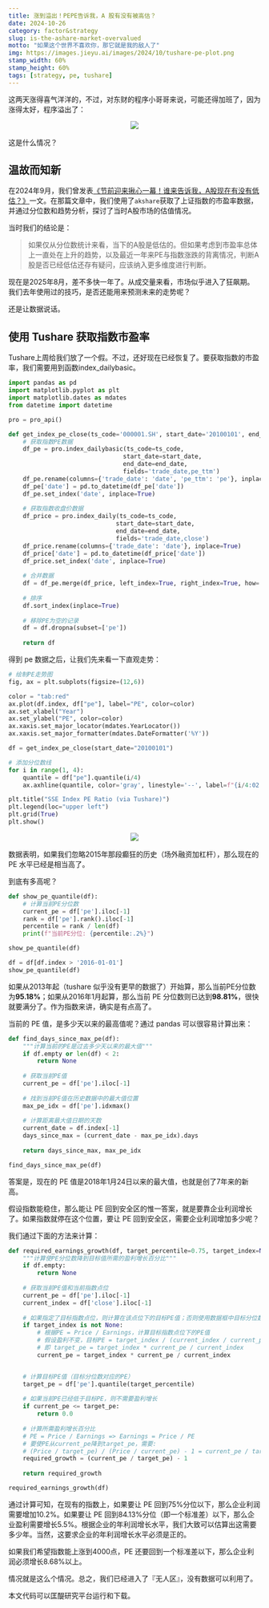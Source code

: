 ```yaml
---
title: 涨到溢出！PEPE告诉我，A 股有没有被高估？
date: 2024-10-26
category: factor&strategy
slug: is-the-ashare-market-overvalued
motto: "如果这个世界不喜欢你，那它就是我的敌人了"
img: https://images.jieyu.ai/images/2024/10/tushare-pe-plot.png
stamp_width: 60%
stamp_height: 60%
tags: [strategy, pe, tushare]
---
```


这两天涨得喜气洋洋的，不过，对东财的程序小哥哥来说，可能还得加班了，因为涨得太好，程序溢出了：

<div style='width:66%;text-align:center;margin: 0 auto 1rem'>
<img src='https://cdn.jsdelivr.net/gh/zillionare/imgbed2@main/images/2025/08/20250825205342.png'>
<span style='font-size:0.8em;display:inline-block;width:100%;text-align:center;color:grey'></span>
</div>

这是什么情况？

## 温故而知新

在2024年9月，我们曾发表[《节前迎来揪心一幕！谁来告诉我，A股现在有没有低估？》](https://www.jieyu.ai/blog/posts/factor-strategy/Is-the-A-share-market-undervalued)一文。在那篇文章中，我们使用了`akshare`获取了上证指数的市盈率数据，并通过分位数和趋势分析，探讨了当时A股市场的估值情况。

当时我们的结论是：

> 如果仅从分位数统计来看，当下的A股是低估的。但如果考虑到市盈率总体上一直处在上升的趋势，以及最近一年来PE与指数涨跌的背离情况，判断A股是否已经低估还存有疑问，应该纳入更多维度进行判断。

现在是2025年8月，差不多快一年了。从成交量来看，市场似乎进入了狂飙期。我们去年使用过的技巧，是否还能用来预测未来的走势呢？

还是让数据说话。

## 使用 Tushare 获取指数市盈率

Tushare上周给我们放了一个假。不过，还好现在已经恢复了。要获取指数的市盈率，我们需要用到函数index_dailybasic。

<!--PAID CONTENT START-->

```python
import pandas as pd
import matplotlib.pyplot as plt
import matplotlib.dates as mdates
from datetime import datetime

pro = pro_api()
```
<!--PAID CONTENT END-->

```python
def get_index_pe_close(ts_code='000001.SH', start_date='20100101', end_date='20250825'):
    # 获取指数PE数据
    df_pe = pro.index_dailybasic(ts_code=ts_code, 
                                start_date=start_date, 
                                end_date=end_date, 
                                fields='trade_date,pe_ttm')
    df_pe.rename(columns={'trade_date': 'date', 'pe_ttm': 'pe'}, inplace=True)
    df_pe['date'] = pd.to_datetime(df_pe['date'])
    df_pe.set_index('date', inplace=True)
    
    # 获取指数收盘价数据
    df_price = pro.index_daily(ts_code=ts_code,
                              start_date=start_date,
                              end_date=end_date,
                              fields='trade_date,close')
    df_price.rename(columns={'trade_date': 'date'}, inplace=True)
    df_price['date'] = pd.to_datetime(df_price['date'])
    df_price.set_index('date', inplace=True)
    
    # 合并数据
    df = df_pe.merge(df_price, left_index=True, right_index=True, how='inner')
    
    # 排序
    df.sort_index(inplace=True)
    
    # 移除PE为空的记录
    df = df.dropna(subset=['pe'])
    
    return df
```

得到 pe 数据之后，让我们先来看一下直观走势：

```python
# 绘制PE走势图
fig, ax = plt.subplots(figsize=(12,6))

color = "tab:red"
ax.plot(df.index, df["pe"], label="PE", color=color)
ax.set_xlabel("Year")
ax.set_ylabel("PE", color=color)
ax.xaxis.set_major_locator(mdates.YearLocator())
ax.xaxis.set_major_formatter(mdates.DateFormatter('%Y'))

df = get_index_pe_close(start_date="20100101")

# 添加分位数线
for i in range(1, 4):
    quantile = df["pe"].quantile(i/4)
    ax.axhline(quantile, color='gray', linestyle='--', label=f"{i/4:02.0%}")

plt.title("SSE Index PE Ratio (via Tushare)")
plt.legend(loc="upper left")
plt.grid(True)
plt.show()
```

<!-- BEGIN IPYNB STRIPOUT -->
<div style='width:66%;text-align:center;margin: 0 auto 1rem'>
<img src='https://cdn.jsdelivr.net/gh/zillionare/imgbed2@main/images/2025/08/20250825204156.png'>
<span style='font-size:0.8em;display:inline-block;width:100%;text-align:center;color:grey'></span>
</div>
<!-- END IPYNB STRIPOUT -->

数据表明，如果我们忽略2015年那段癫狂的历史（场外融资加杠杆），那么现在的 PE 水平已经是相当高了。

到底有多高呢？

```python
def show_pe_quantile(df):
    # 计算当前PE分位数
    current_pe = df['pe'].iloc[-1]
    rank = df['pe'].rank().iloc[-1]
    percentile = rank / len(df)
    print(f"当前PE分位: {percentile:.2%}")

show_pe_quantile(df)

df = df[df.index > '2016-01-01']
show_pe_quantile(df)
```

如果从2013年起（tushare 似乎没有更早的数据了）开始算，那么当前PE分位数为**95.18%**；如果从2016年1月起算，那么当前 PE 分位数则已达到**98.81%**，很快就要满分了。作为指数来讲，确实是有点高了。

当前的 PE 值，是多少天以来的最高值呢？通过 pandas 可以很容易计算出来：

```python
def find_days_since_max_pe(df):
    """计算当前的PE是过去多少天以来的最大值"""
    if df.empty or len(df) < 2:
        return None
    
    # 获取当前PE值
    current_pe = df['pe'].iloc[-1]
    
    # 找到当前PE值在历史数据中的最大值位置
    max_pe_idx = df['pe'].idxmax()
    
    # 计算距离最大值日期的天数
    current_date = df.index[-1]
    days_since_max = (current_date - max_pe_idx).days
    
    return days_since_max, max_pe_idx

find_days_since_max_pe(df)
```

答案是，现在的 PE 值是2018年1月24日以来的最大值，也就是创了7年来的新高。

假设指数能稳住，那么能让 PE 回到安全区的惟一答案，就是要靠企业利润增长了。如果指数就停在这个位置，要让 PE 回到安全区，需要企业利润增加多少呢？

我们通过下面的方法来计算：

```python
def required_earnings_growth(df, target_percentile=0.75, target_index=None):
    """计算使PE分位数降到目标值所需的盈利增长百分比"""
    if df.empty:
        return None
    
    # 获取当前PE值和当前指数点位
    current_pe = df['pe'].iloc[-1]
    current_index = df['close'].iloc[-1]
    
    # 如果指定了目标指数点位，则计算在该点位下的目标PE值；否则使用数据框中目标分位数对应的PE值
    if target_index is not None:
        # 根据PE = Price / Earnings，计算目标指数点位下的PE值
        # 假设盈利不变，目标PE = target_index / (current_index / current_pe)
        # 即 target_pe = target_index * current_pe / current_index
        current_pe = target_index * current_pe / current_index


    # 计算目标PE值（目标分位数对应的PE）
    target_pe = df['pe'].quantile(target_percentile)
    
    # 如果当前PE已经低于目标PE，则不需要盈利增长
    if current_pe <= target_pe:
        return 0.0
    
    # 计算所需盈利增长百分比
    # PE = Price / Earnings => Earnings = Price / PE
    # 要使PE从current_pe降到target_pe，需要:
    # (Price / target_pe) / (Price / current_pe) - 1 = current_pe / target_pe - 1
    required_growth = (current_pe / target_pe) - 1
    
    return required_growth

required_earnings_growth(df)
```

通过计算可知，在现有的指数上，如果要让 PE 回到75%分位以下，那么企业利润需要增加10.2%。如果要让 PE 回到84.13%分位（即一个标准差）以下，那么企业盈利需要增长5.5%。根据企业的年利润增长水平，我们大致可以估算出这需要多少年。当然，这要求企业的年利润增长水平必须是正的。

如果我们希望指数能上涨到4000点，PE 还要回到一个标准差以下，那么企业利润必须增长8.68%以上。

情况就是这么个情况。总之，我们已经进入了『无人区』，没有数据可以利用了。

本文代码可以匡醍研究平台运行和下载。

